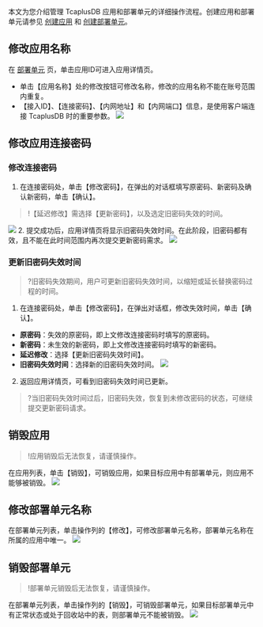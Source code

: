 
本文为您介绍管理 TcaplusDB 应用和部署单元的详细操作流程。创建应用和部署单元请参见 [创建应用](https://cloud.tencent.com/document/product/596/38807) 和 [创建部署单元](https://cloud.tencent.com/document/product/596/38809)。

## 修改应用名称
在 [部署单元](https://console.cloud.tencent.com/tcaplusdb/app) 页，单击应用ID可进入应用详情页。
- 单击【应用名称】处的修改按钮可修改名称，修改的应用名称不能在账号范围内重复。
- 【接入ID】、【连接密码】、【内网地址】和【内网端口】信息，是使用客户端连接 TcaplusDB 时的重要参数。
![](https://main.qcloudimg.com/raw/945f01aba78979d3f580ab1bf9c27a9a.png)

## 修改应用连接密码
### 修改连接密码
1. 在连接密码处，单击【修改密码】，在弹出的对话框填写原密码、新密码及确认新密码，单击【确认】。
>!【延迟修改】需选择【更新密码】，以及选定旧密码失效的时间。
>
![](https://main.qcloudimg.com/raw/0dca839bcfd01addd83f479fd15adaf9.png)
2. 提交成功后，应用详情页将显示旧密码失效时间。在此阶段，旧密码都有效，且不能在此时间范围内再次提交更新密码需求。
![](https://main.qcloudimg.com/raw/95fa1c0a420ea16ad84d5eb256d9abf5.png)

### 更新旧密码失效时间
>?旧密码失效期间，用户可更新旧密码失效时间，以缩短或延长替换密码过程的时间。
>
1. 在连接密码处，单击【修改密码】，在弹出对话框，修改失效时间，单击【确认】。
 - **原密码**：失效的原密码，即上文修改连接密码时填写的原密码。
 - **新密码**：未生效的新密码，即上文修改连接密码时填写的新密码。
 - **延迟修改**：选择【更新旧密码失效时间】。
 - **旧密码失效时间**：选择新的旧密码失效时间。
![](https://main.qcloudimg.com/raw/3664d15cfe32d62cd94c059c2de0c0a9.png)
2. 返回应用详情页，可看到旧密码失效时间已更新。
>?当旧密码失效时间过后，旧密码失效，恢复到未修改密码的状态，可继续提交更新密码请求。

## 销毁应用
>!应用销毁后无法恢复，请谨慎操作。
>
在应用列表，单击【销毁】，可销毁应用，如果目标应用中有部署单元，则应用不能够被销毁。
![](https://main.qcloudimg.com/raw/bfda3f3a23e253a427a6ae563fe846fd.png)

## 修改部署单元名称
在部署单元列表，单击操作列的【修改】，可修改部署单元名称，部署单元名称在所属的应用中唯一。
![](https://main.qcloudimg.com/raw/4a0bee6d49f0991db79a59f8d6c35545.png)

## 销毁部署单元
>!部署单元销毁后无法恢复，请谨慎操作。
>
在部署单元列表，单击操作列的【销毁】，可销毁部署单元，如果目标部署单元中有正常状态或处于回收站中的表，则部署单元不能被销毁。
![](https://main.qcloudimg.com/raw/f66ec59522e5273819e1dce7223ba0ff.png)

